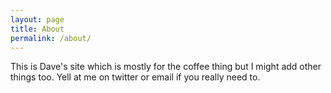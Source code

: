 ```yaml
---
layout: page
title: About
permalink: /about/
---
```


This is Dave's site which is mostly for the coffee thing but I might add other things too. Yell at me on twitter or email if you really need to.
